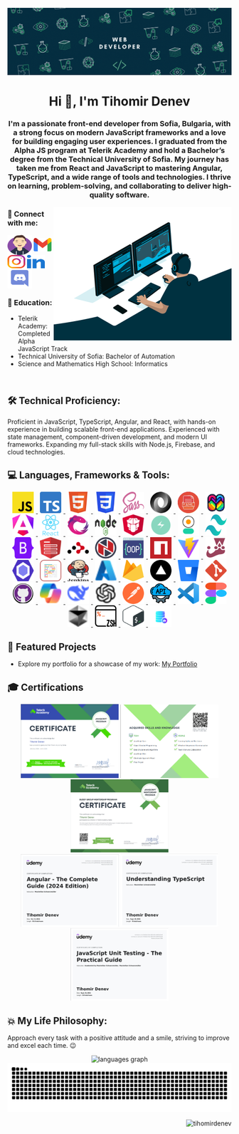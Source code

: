 ![MasterHead](assets/gifs/web-developer.gif)

<h1 align="center">Hi 👋, I'm Tihomir Denev</h1>

<h3 align="center">
  I'm a passionate front-end developer from Sofia, Bulgaria, with a strong focus on modern JavaScript frameworks and a love for building engaging user experiences. I graduated from the Alpha JS program at Telerik Academy and hold a Bachelor’s degree from the Technical University of Sofia. My journey has taken me from React and JavaScript to mastering Angular, TypeScript, and a wide range of tools and technologies. I thrive on learning, problem-solving, and collaborating to deliver high-quality software.
</h3>

<img align="right" alt="Coding" width="400" src="assets/gifs/web-developer2.gif"/>

<h3 align="left" >🤝 Connect with me:</h3>
<p align="left">
<a href="https://my-portfolio-tihomirdenevs-projects.vercel.app/" target="blank"><img align="center" src="https://raw.githubusercontent.com/TihomirDenev/My-PortFolio/ab1ff2b45aee8a1228191cd9be1bcac4ede2b4ff/src/assets/avatar.svg" alt="Portfolio" height="45" width="55" /></a>
<a href="mailto:tihomir.denev22@gmail.com" target="_blank"><img align="center" src="assets/logos/gmail.svg" alt="Gmail" height="30" width="40" /></a>
<a href="https://instagram.com/tixomird" target="blank"><img align="center" src="assets/logos/instagram.svg" alt="tixomird" height="30" width="40" /></a>
<a href="https://linkedin.com/in/tihomir-denev-97a388306" target="blank"><img align="center" src="assets/logos/linked-in.svg" alt="tihomir-denev" height="30" width="40"/></a>
<a href="https://discord.gg/s7raZhHr" target="blank"><img align="center" src="assets/logos/discord.svg" alt="Discord" height="45" width="55" /></a>
</p>

<h3 align="left">🌱 Education:</h3>

- Telerik Academy: Completed Alpha JavaScript Track
- Technical University of Sofia: Bachelor of Automation
- Science and Mathematics High School: Informatics

<br>

<h2 align="left">🛠️ Technical Proficiency:</h2>
Proficient in JavaScript, TypeScript, Angular, and React, with hands-on experience in building scalable front-end applications. Experienced with state management, component-driven development, and modern UI frameworks. Expanding my full-stack skills with Node.js, Firebase, and cloud technologies.

<h2 align="left">💻 Languages, Frameworks & Tools:</h2>

<div align="center">
<a href="https://developer.mozilla.org/en-US/docs/Web/JavaScript" target="_blank" rel="noreferrer"> <img src="assets/logos/javascript.svg" style="margin:0 5px;" title="JavaScript" alt="JavaScript" width="48" height="48"/></a><a href="https://www.typescriptlang.org/" target="_blank" rel="noreferrer"> <img src="assets/logos/typescript.svg" style="margin:0 5px;" title="TypeScript" alt="TypeScript" width="48" height="48"/></a><a href="https://developer.mozilla.org/en-US/docs/Web/HTML" target="_blank" rel="noreferrer"> <img src="assets/logos/html.svg" style="margin:0 5px;" title="HTML5" alt="HTML5" width="48" height="48"/></a><a href="https://developer.mozilla.org/en-US/docs/Web/CSS" target="_blank" rel="noreferrer"> <img src="assets/logos/css.svg" style="margin:0 5px;" title="CSS3" alt="CSS3" width="48" height="48"/></a><a href="https://sass-lang.com/" target="_blank" rel="noreferrer"> <img src="assets/logos/sass.svg" style="margin:0 5px;" title="SASS" alt="SASS" width="48" height="48"/></a><a href="https://www.json.org/json-en.html" target="_blank" rel="noreferrer"> <img src="assets/logos/json.svg" style="margin:0 5px;" title="JSON" alt="JSON" width="48" height="48"/></a><a href="https://yaml.org/" target="_blank" rel="noreferrer"> <img src="assets/logos/yaml.svg" style="margin:0 5px;" title="YAML" alt="YAML" width="48" height="48"/></a><a href="https://www.markdownguide.org/" target="_blank" rel="noreferrer"> <img src="assets/logos/markdown.svg" style="margin:0 5px;" title="Markdown" alt="Markdown" width="48" height="48"/></a><a href="https://angular.io/" target="_blank" rel="noreferrer"> <img src="assets/logos/angular.svg" style="margin:0 5px;" title="Angular" alt="Angular" width="48" height="48"/></a><a href="https://reactjs.org/" target="_blank" rel="noreferrer"> <img src="assets/logos/react.svg" style="margin:0 5px;" title="React" alt="React" width="48" height="48"/></a><a href="https://rxjs.dev/" target="_blank" rel="noreferrer"> <img src="assets/logos/rxjs.svg" style="margin:0 5px;" title="RxJS" alt="RxJS" width="48" height="48"/></a><a href="https://nodejs.org/" target="_blank" rel="noreferrer"> <img src="assets/logos/nodejs.svg" style="margin:0 5px;" title="NodeJS" alt="NodeJS" width="48" height="48"/></a><a href="https://primeng.org/" target="_blank" rel="noreferrer"> <img src="assets/logos/primeng.svg" style="margin:0 5px;" title="PrimeNG" alt="PrimeNG" width="48" height="48"/></a><a href="https://chakra-ui.com/" target="_blank" rel="noreferrer"> <img src="assets/logos/chakra-ui.svg" style="margin:0 5px;" title="Chakra UI" alt="Chakra UI" width="48" height="48"/></a><a href="https://daisyui.com/" target="_blank" rel="noreferrer"> <img src="assets/logos/daisyUi.svg" style="margin:0 5px;" title="DaisyUI" alt="DaisyUI" width="48" height="48"/></a><a href="https://tailwindcss.com/" target="_blank" rel="noreferrer"> <img src="assets/logos/tailwindcss.svg" style="margin:0 5px;" title="Tailwind CSS" alt="Tailwind CSS" width="48" height="48"/></a><a href="https://getbootstrap.com/" target="_blank" rel="noreferrer"> <img src="assets/logos/bootstrap.svg" style="margin:0 5px;" title="Bootstrap" alt="Bootstrap" width="48" height="48"/></a><a href="#" target="_blank" rel="noreferrer"> <img src="assets/logos/reactive-forms.svg" style="margin:0 5px;" title="Reactive Forms" alt="Reactive Forms" width="48" height="48"/></a><a href="https://reactrouter.com/" target="_blank" rel="noreferrer"> <img src="assets/logos/react-router.svg" style="margin:0 5px;" title="React Router" alt="React Router" width="48" height="48"/></a><a href="https://ngx-translate.com/" target="_blank" rel="noreferrer"> <img src="assets/logos/ngx-translate.svg" style="margin:0 5px;" title="Ngx-Translate" alt="Ngx-Translate" width="48" height="48"/></a><a href="#" target="_blank" rel="noreferrer"> <img src="assets/logos/oop.svg" style="margin:0 5px;" title="OOP" alt="OOP" width="48" height="48"/></a><a href="https://www.npmjs.com/" target="_blank" rel="noreferrer"> <img src="assets/logos/npm.svg" style="margin:0 5px;" title="npm" alt="npm" width="48" height="48"/></a><a href="https://vitejs.dev/" target="_blank" rel="noreferrer"> <img src="assets/logos/vite.svg" style="margin:0 5px;" title="Vite" alt="Vite" width="48" height="48"/></a><a href="https://jestjs.io/" target="_blank" rel="noreferrer"> <img src="assets/logos/jest.svg" style="margin:0 5px;" title="Jest" alt="Jest" width="48" height="48"/></a><a href="https://eslint.org/" target="_blank" rel="noreferrer"> <img src="assets/logos/eslint.svg" style="margin:0 5px;" title="ESLint" alt="ESLint" width="48" height="48"/></a><a href="https://prettier.io/" target="_blank" rel="noreferrer"> <img src="assets/logos/prettier.svg" style="margin:0 5px;" title="Prettier" alt="Prettier" width="48" height="48"/></a><a href="https://www.jenkins.io/" target="_blank" rel="noreferrer"> <img src="assets/logos/jenkins.svg" style="margin:0 5px;" title="Jenkins" alt="Jenkins" width="48" height="48"/></a><a href="https://azure.microsoft.com/" target="_blank" rel="noreferrer"> <img src="assets/logos/azure.svg" style="margin:0 5px;" title="Azure" alt="Azure" width="48" height="48"/></a><a href="https://firebase.google.com/" target="_blank" rel="noreferrer"> <img src="assets/logos/firebase.svg" style="margin:0 5px;" title="Firebase" alt="Firebase" width="48" height="48"/></a><a href="https://vercel.com/" target="_blank" rel="noreferrer"> <img src="assets/logos/vercel.svg" style="margin:0 5px;" title="Vercel" alt="Vercel" width="48" height="48"/></a><a href="https://bitbucket.org/product/" target="_blank" rel="noreferrer"> <img src="assets/logos/bitbucket.svg" style="margin:0 5px;" title="Bitbucket" alt="Bitbucket" width="48" height="48"/></a><a href="https://git-scm.com/" target="_blank" rel="noreferrer"> <img src="assets/logos/git.svg" style="margin:0 5px;" title="Git" alt="Git" width="48" height="48"/></a><a href="https://github.com/" target="_blank" rel="noreferrer"> <img src="assets/logos/github.svg" style="margin:0 5px;" title="GitHub" alt="GitHub" width="48" height="48"/></a><a href="https://copilot.github.com/" target="_blank" rel="noreferrer"> <img src="assets/logos/copilot.svg" style="margin:0 5px;" title="GitHub Copilot" alt="GitHub Copilot" width="48" height="48"/></a><a href="https://deepseek.com/" target="_blank" rel="noreferrer"> <img src="assets/logos/deepseek.svg" style="margin:0 5px;" title="DeepSeek" alt="DeepSeek" width="48" height="48"/></a><a href="https://openai.com/" target="_blank" rel="noreferrer"> <img src="assets/logos/openai.svg" style="margin:0 5px;" title="OpenAI" alt="OpenAI" width="48" height="48"/></a><a href="https://www.postman.com/" target="_blank" rel="noreferrer"> <img src="assets/logos/postman.svg" style="margin:0 5px;" title="Postman" alt="Postman" width="48" height="48"/></a><a href="#" target="_blank" rel="noreferrer"> <img src="assets/logos/api.svg" style="margin:0 5px;" title="API" alt="API" width="48" height="48"/></a><a href="https://code.visualstudio.com/" target="_blank" rel="noreferrer"> <img src="assets/logos/vscode.svg" style="margin:0 5px;" title="Visual Studio Code" alt="Visual Studio Code" width="48" height="48"/></a><a href="https://www.figma.com/" target="_blank" rel="noreferrer"> <img src="assets/logos/figma.svg" style="margin:0 5px;" title="Figma" alt="Figma" width="48" height="48"/></a><a href="https://www.cursor.so/" target="_blank" rel="noreferrer"> <img src="assets/logos/cursor.svg" style="margin:0 5px;" title="Cursor" alt="Cursor" width="48" height="48"/></a><a href="https://www.zsh.org/" target="_blank" rel="noreferrer"> <img src="assets/logos/zsh.svg" style="margin:0 5px;" title="Zsh" alt="Zsh" width="48" height="48"/></a><a href="#" target="_blank" rel="noreferrer"> <img src="assets/logos/bash.svg" style="margin:0 5px;" title="Bash" alt="Bash" width="48" height="48"/></a><a href="#" target="_blank" rel="noreferrer"> <img src="assets/logos/local-storage.svg" style="margin:0 5px;" title="Local Storage" alt="Local Storage" width="48" height="48"/></a>
</div>

<h2 align="left">🚀 Featured Projects</h2>

- Explore my portfolio for a showcase of my work: [My Portfolio](https://my-portfolio-tihomirdenevs-projects.vercel.app/)

<h2 align="left">🎓 Certifications</h2>

<p align="center">
  <img src="assets/certificates/js-front.png" width="220"/>
  <img src="assets/certificates/js-back.png" width="220"/>
  <img src="assets/certificates/mentorship.png" width="220"/>
  <br>
  <img src="assets/certificates/angular.png" width="220"/>
  <img src="assets/certificates/type-script.png" width="220"/>
  <img src="assets/certificates/unit-testing.png" width="220"/>
</p>

<h2>💥 My Life Philosophy:</h2>
<p>Approach every task with a positive attitude and a smile, striving to improve and excel each time. 😉</p>

<div align="center">
  <img src="https://github-readme-stats.vercel.app/api/top-langs/?username=TihomirDenev&locale=en&hide_title=false&layout=compact&card_width=320&langs_count=5&theme=github_dark&hide_border=true&order=2" height="150" alt="languages graph" />
  <img src="https://raw.githubusercontent.com/Radoslav-Marinovv/Radoslav-Marinovv/output/github-contribution-grid-snake-dark.svg" alt="Snake animation" />
</div>
<p align="right"> <img src="https://komarev.com/ghpvc/?username=tihomirdenev&label=Profile%20views&color=0e75b6&style=flat" alt="tihomirdenev" /> </p>
